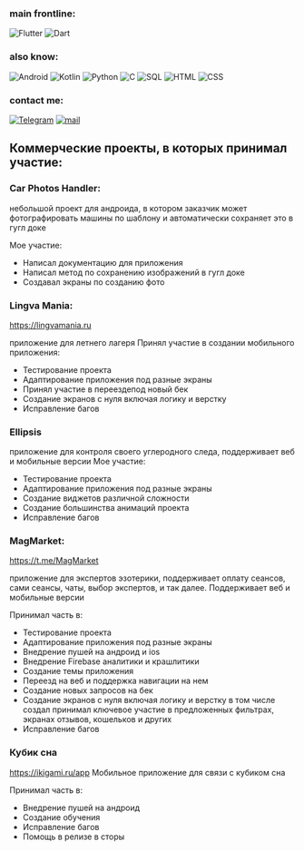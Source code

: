 
### main frontline: 
![Flutter](https://img.shields.io/badge/<Flutter>-FFFACD?style=for-the-badge&logo=flutter&logoColor=00BFFF)
![Dart](https://img.shields.io/badge/<Dart>-informational?style=for-the-badge&logo=Dart&logoColor=00BFFF)
### also know:
![Android](https://img.shields.io/badge/<Android>-white?style=for-the-badge&logo=android&logoColor=green)
![Kotlin](https://img.shields.io/badge/<Kotlin>-orange?style=for-the-badge&logo=kotlin&logoColor=00BFFF)
![Python](https://img.shields.io/badge/<Python>-ddAAAD?style=for-the-badge&logo=Python&logoColor=silgver)
![C](https://img.shields.io/badge/<C>-a0BFFF?style=for-the-badge&logo=C&logoColor=snow)
![SQL](https://img.shields.io/badge/<SQL>-FFaACD?style=for-the-badge&logo=PostgreSQL&logoColor=00BFFF)
![HTML](https://img.shields.io/badge/<HTML>-A6AAAD?style=for-the-badge&logo=html&logoColor=00BFFF)
![CSS](https://img.shields.io/badge/<CSS>-FFFA3D?style=for-the-badge)
### contact me:
[![Telegram](https://img.shields.io/badge/<Telegram>-blue?style=for-the-badge&logo=Telegram&logoColor=silver)](https://t.me/tester_dono)
[![mail](https://img.shields.io/badge/<Mail>-snow?style=for-the-badge&logo=Gmail&logoColor=red)](den.shegida@gmail.com)

## Коммерческие проекты, в которых принимал участие: 
### Car Photos Handler: 
небольшой проект для андроида, в котором заказчик может фотографировать машины по шаблону и автоматически сохраняет это в гугл доке

Мое участие: 
+ Написал документацию для приложения
+ Написал метод по сохранению изображений в гугл доке
+ Создавал экраны по созданию фото

### Lingva Mania:
https://lingvamania.ru
 
приложение для летнего лагеря
Принял участие в создании мобильного приложения:  
+ Тестирование проекта
+ Адаптирование приложения под разные экраны
+ Принял участие в переездепод новый бек
+ Создание экранов с нуля включая логику и верстку
+ Исправление багов

### Ellipsis
приложение для контроля своего углеродного следа, поддерживает веб и мобильные версии
Мое участие: 
+ Тестирование проекта
+ Адаптирование приложения под разные экраны
+ Создание виджетов различной сложности
+ Создание большинства анимаций проекта
+ Исправление багов

### MagMarket:
https://t.me/MagMarket
 
приложение для экспертов эзотерики, поддерживает оплату сеансов, сами сеансы, чаты, выбор экспертов, и так далее. Поддерживает веб и мобильные версии

Принимал часть в:
+ Тестирование проекта
+ Адаптирование приложения под разные экраны
+ Внедрение пушей на андроид и ios
+ Внедрение Firebase аналитики и крашлитики
+ Создание темы приложения
+ Переезд на веб и поддержка навигации на нем
+ Создание новых запросов на бек
+ Создание экранов с нуля включая логику и верстку в том числе создал принимал ключевое участие в предложенных фильтрах, экранах отзывов, кошельков и других
+ Исправление багов

### Кубик сна
https://ikigami.ru/app
Мобильное приложение для связи с кубиком сна

Принимал часть в:
+ Внедрение пушей на андроид
+ Создание обучения
+ Исправление багов
+ Помощь в релизе в сторы
